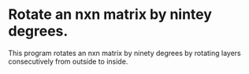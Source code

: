 # Rotate an nxn matrix by nintey degrees.
This program rotates an nxn matrix by ninety degrees by rotating layers consecutively
from outside to inside.
